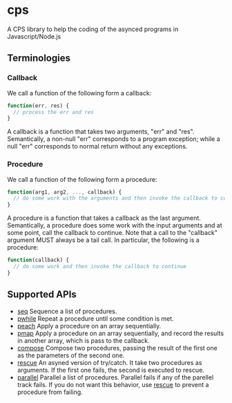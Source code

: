 
# cps

A CPS library to help the coding of the asynced programs in Javascript/Node.js

## Terminologies

### Callback

We call a function of the following form a callback:

```javascript
function(err, res) {
  // process the err and res
}
```

A callback is a function that takes two arguments, "err" and "res".  Semantically, a non-null "err" corresponds to a program exception; while a null "err" corresponds to normal return without any exceptions.

### Procedure

We call a function of the following form a procedure:

```javascript
function(arg1, arg2, ..., callback) {
  // do some work with the arguments and then invoke the callback to continue
}
```
A procedure is a function that takes a callback as the last argument.  Semantically, a procedure does some work with the input arguments and at some point, call the callback to continue.  Note that a call to the "callback" argument MUST always be a tail call.  In particular, the following is a procedure:

```javascript
function(callback) {
  // do some work and then invoke the callback to continue
}
```


## Supported APIs

* [seq](#seq) Sequence a list of procedures.
* [pwhile](#pwhile) Repeat a procedure until some condition is met.
* [peach](#peach) Apply a procedure on an array sequentially.
* [pmap](#pmap) Apply a procedure on an array sequentially, and record the results in another array, which is pass to the callback.
* [compose](#compose) Compose two procedures, passing the result of the first one as the parameters of the second one.
* [rescue](#rescue) An asyned version of try/catch.  It take two procedures as arguments.  If the first one fails, the second is executed to rescue.
* [parallel](#parallel) Parallel a list of procedures.  Parallel fails if any of the parellel track fails.  If you do not want this behavior, use [rescue](#rescue) to prevent a procedure from failing.


